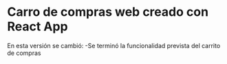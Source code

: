 # Carro de compras web creado con React App

En esta versión se cambió:
-Se terminó la funcionalidad prevista del carrito de compras
